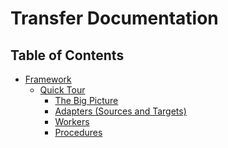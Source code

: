 Transfer Documentation
======================

Table of Contents
-----------------

* [Framework](framework/index.rst)
  * [Quick Tour](framework/quick_tour/index.rst)  
    * [The Big Picture](framework/quick_tour/the_big_picture.rst)
    * [Adapters (Sources and Targets)](framework/quick_tour/adapters.rst)
    * [Workers](framework/quick_tour/workers.rst)
    * [Procedures](framework/quick_tour/procedures.rst)
